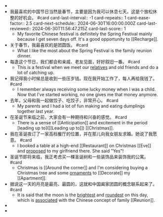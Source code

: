 -
- 我最喜欢的中国节日当然是春节，主要是因为我可以休息七天。这是个放松休整的好机会。 #card
  card-last-interval:: -1
  card-repeats:: 1
  card-ease-factor:: 2.5
  card-next-schedule:: 2024-06-30T16:00:00.000Z
  card-last-reviewed:: 2024-06-30T11:56:47.215Z
  card-last-score:: 1
	- My favorite Chinese festival is definitely the Spring Festival mainly because I get seven days off. It's a good opportunity to [[Recharge]].
- 关于春节，我最喜欢的是团圆饭。 #card
	- What I like the most about the Spring Festival is the family reunion dinner.
- 每逢这个节日，我们都会和亲戚、老友见面，好好叙旧一番。 #card
	- This is a festival when we meet our [relatives]([[Relative]]) and old friends and do a lot of catching up.
- 我记得我小时候总是收到一些压岁钱。现在我开始工作了，每人再给我钱了。 #card
	- I remember always receiving some lucky money when I was a child. Now that I've started working, no one gives me that money anymore.
- 去年，父母和我一起做饺子、吃饺子，非常开心。 #card
	- My parents and I had a lot of fun making and eating dumplings together last year.
- 在圣诞节来临之前，大家会有一种期待和兴奋的感觉。 #card
	- There is a sense of [[Anticipation]] and excitement in the period [leading up to]([[Leading up to]]) [[Christmas]].
- 我在圣诞夜订了一家高档餐厅的位置，并在那儿向我女朋友求婚。她说了我愿意。 #card
	- I booked a table at a high-end [[Restaurant]] on Christmas [[Eve]] and [proposed]([[Proposed]]) to my girlfriend there. She said "Yes"!
- 圣诞节即将来临，我正考虑买一棵圣诞树和一些装饰品来装饰我的公寓。 #card
	- Christmas is [[Around the corner]] and I'm considering buying a Christmas tree and some [ornaments]([[Ornament]]) to [[Decorate]] my [[Apartment]].
- 据说这一天的月亮是最亮、最圆的，这就和中国阖家团圆的概念联系起来了。 #card
	- It is said that the moon is the [brightest]([[Bright]]) and [roundest]([[Round]]) on this day, which is [associated]([[Associate]]) with the Chinese concept of family [[Reunion]].
-
-